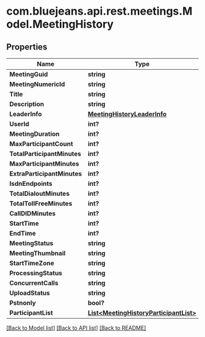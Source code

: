 # com.bluejeans.api.rest.meetings.Model.MeetingHistory
## Properties

Name | Type | Description | Notes
------------ | ------------- | ------------- | -------------
**MeetingGuid** | **string** |  | [optional] 
**MeetingNumericId** | **string** |  | [optional] 
**Title** | **string** |  | [optional] 
**Description** | **string** |  | [optional] 
**LeaderInfo** | [**MeetingHistoryLeaderInfo**](MeetingHistoryLeaderInfo.md) |  | [optional] 
**UserId** | **int?** |  | [optional] 
**MeetingDuration** | **int?** |  | [optional] 
**MaxParticipantCount** | **int?** |  | [optional] 
**TotalParticipantMinutes** | **int?** |  | [optional] 
**MaxParticipantMinutes** | **int?** |  | [optional] 
**ExtraParticipantMinutes** | **int?** |  | [optional] 
**IsdnEndpoints** | **int?** |  | [optional] 
**TotalDialoutMinutes** | **int?** |  | [optional] 
**TotalTollFreeMinutes** | **int?** |  | [optional] 
**CallDIDMinutes** | **int?** |  | [optional] 
**StartTime** | **int?** |  | [optional] 
**EndTime** | **int?** |  | [optional] 
**MeetingStatus** | **string** |  | [optional] 
**MeetingThumbnail** | **string** |  | [optional] 
**StartTimeZone** | **string** |  | [optional] 
**ProcessingStatus** | **string** |  | [optional] 
**ConcurrentCalls** | **string** |  | [optional] 
**UploadStatus** | **string** |  | [optional] 
**Pstnonly** | **bool?** |  | [optional] 
**ParticipantList** | [**List&lt;MeetingHistoryParticipantList&gt;**](MeetingHistoryParticipantList.md) |  | [optional] 

[[Back to Model list]](../README.md#documentation-for-models) [[Back to API list]](../README.md#documentation-for-api-endpoints) [[Back to README]](../README.md)

